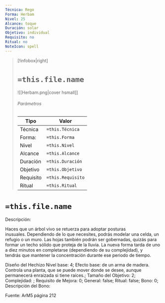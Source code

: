 ```yaml
---
Técnica: Rego
Forma: Herbam
Nivel: 25
Alcance: toque 
Duración: solar  
Objetivo: individual
Requisito: no
Ritual: no
NoteIcon: spell
---
```


> [!infobox|right]
> # `=this.file.name`
> ![[Herbam.png|cover hsmall]]
> ###### Parámetros
> Tipo |  Valor |
> ---|---|
> Técnica  | `=this.Técnica`  |
> Forma: | `=this.Forma`  |
> Nivel | `=this.Nivel`  |
> Alcance | `=this.Alcance` |
> Duración | `=this.Duración` |
> Objetivo | `=this.Objetivo` |
> Requisito | `=this.Requisito` |
> Ritual | `=this.Ritual` |

# `=this.file.name`
Descripción: <p>Haces que un árbol vivo se retuerza para adoptar posturas inusuales. Dependiendo de lo que necesites, podrás modelar una celda, un refugio o un muro. Las hojas también podrán ser gobernadas, quizás para formar un techo sólido que proteja de la lluvia. La nueva forma tarda de uno a diez minutos en completarse (dependiendo de su complejidad), y tendrás que mantener la concentración durante ese periodo de tiempo.</p>

Diseño del Hechizo
Nivel base: 4; Efecto base: de un arma de madera. Controla una planta, que se puede mover donde se desee, aunque permanecerá enraizada si tiene raíces.;  Tamaño del Objetivo: 2; Complejidad: ; Requisito de Mejora: 0; General: false; Ritual: false; Bono: 0; Descripción del Bono: 

Fuente: ArM5 página 212